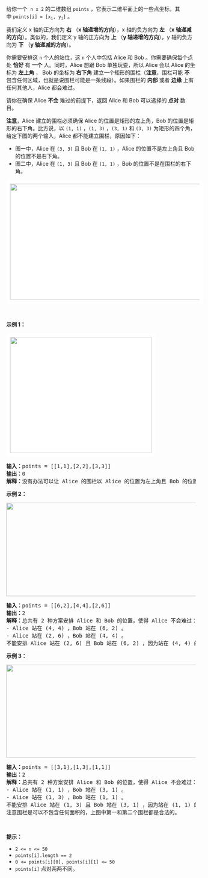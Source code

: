 <p>给你一个&nbsp;&nbsp;<code>n x 2</code>&nbsp;的二维数组 <code>points</code>&nbsp;，它表示二维平面上的一些点坐标，其中&nbsp;<code>points[i] = [x<sub>i</sub>, y<sub>i</sub>]</code>&nbsp;。</p>

<p>我们定义 x 轴的正方向为 <strong>右</strong>&nbsp;（<strong>x 轴递增的方向</strong>），x 轴的负方向为 <strong>左</strong>&nbsp;（<strong>x 轴递减的方向</strong>）。类似的，我们定义 y 轴的正方向为 <strong>上</strong>&nbsp;（<strong>y 轴递增的方向</strong>），y 轴的负方向为 <strong>下</strong>&nbsp;（<strong>y 轴递减的方向</strong>）。</p>

<p>你需要安排这 <code>n</code>&nbsp;个人的站位，这 <code>n</code>&nbsp;个人中包括&nbsp;Alice 和&nbsp;Bob 。你需要确保每个点处&nbsp;<strong>恰好</strong>&nbsp;有&nbsp;<strong>一个</strong>&nbsp;人。同时，Alice 想跟 Bob 单独玩耍，所以&nbsp;Alice&nbsp;会以 Alice<b>&nbsp;</b>的坐标为 <strong>左上角</strong>&nbsp;， Bob 的坐标为 <strong>右下角</strong>&nbsp;建立一个矩形的围栏（<strong>注意</strong>，围栏可能&nbsp;<strong>不</strong> 包含任何区域，也就是说围栏可能是一条线段）。如果围栏的 <strong>内部</strong>&nbsp;或者 <strong>边缘</strong>&nbsp;上有任何其他人，Alice 都会难过。</p>

<p>请你在确保 Alice&nbsp;<strong>不会</strong> 难过的前提下，返回 Alice 和 Bob 可以选择的 <strong>点对</strong>&nbsp;数目。</p>

<p><b>注意</b>，Alice 建立的围栏必须确保 Alice 的位置是矩形的左上角，Bob 的位置是矩形的右下角。比方说，以&nbsp;<code>(1, 1)</code>&nbsp;，<code>(1, 3)</code>&nbsp;，<code>(3, 1)</code>&nbsp;和&nbsp;<code>(3, 3)</code>&nbsp;为矩形的四个角，给定下图的两个输入，Alice 都不能建立围栏，原因如下：</p>

<ul>
	<li>图一中，Alice 在&nbsp;<code>(3, 3)</code>&nbsp;且 Bob 在&nbsp;<code>(1, 1)</code>&nbsp;，Alice&nbsp;的位置不是左上角且 Bob 的位置不是右下角。</li>
	<li>图二中，Alice 在&nbsp;<code>(1, 3)</code>&nbsp;且 Bob 在&nbsp;<code>(1, 1)</code>&nbsp;，Bob 的位置不是在围栏的右下角。</li>
</ul>
<img alt="" src="https://assets.leetcode.com/uploads/2024/01/04/example0alicebob-1.png" style="width: 750px; height: 308px;padding: 10px; background: #fff; border-radius: .5rem;" />
<p>&nbsp;</p>

<p><strong class="example">示例 1：</strong></p>

<p><img alt="" src="https://assets.leetcode.com/uploads/2024/01/04/example1alicebob.png" style="width: 376px; height: 308px; padding: 10px; background: rgb(255, 255, 255); border-radius: 0.5rem;" /></p>

<pre>
<b>输入：</b>points = [[1,1],[2,2],[3,3]]
<b>输出：</b>0
<strong>解释：</strong>没有办法可以让 Alice 的围栏以 Alice 的位置为左上角且 Bob 的位置为右下角。所以我们返回 0 。
</pre>

<p><strong class="example">示例 2：</strong></p>

<p><img alt="" src="https://pic.leetcode.cn/1708226715-CxjXKb-20240218-112338.jpeg" style="width: 900px; height: 248px;" /></p>

<pre>
<b>输入：</b>points = [[6,2],[4,4],[2,6]]
<b>输出：</b>2
<b>解释：</b>总共有 2 种方案安排 Alice 和 Bob 的位置，使得 Alice 不会难过：
- Alice 站在 (4, 4) ，Bob 站在 (6, 2) 。
- Alice 站在 (2, 6) ，Bob 站在 (4, 4) 。
不能安排 Alice 站在 (2, 6) 且 Bob 站在 (6, 2) ，因为站在 (4, 4) 的人处于围栏内。
</pre>

<p><strong class="example">示例 3：</strong></p>

<p><img alt="" src="https://pic.leetcode.cn/1708226721-wTbEuK-20240218-112351.jpeg" style="width: 900px; height: 247px;" /></p>

<pre>
<b>输入：</b>points = [[3,1],[1,3],[1,1]]
<b>输出：</b>2
<b>解释：</b>总共有 2 种方案安排 Alice 和 Bob 的位置，使得 Alice 不会难过：
- Alice 站在 (1, 1) ，Bob 站在 (3, 1) 。
- Alice 站在 (1, 3) ，Bob 站在 (1, 1) 。
不能安排 Alice 站在 (1, 3) 且 Bob 站在 (3, 1) ，因为站在 (1, 1) 的人处于围栏内。
注意围栏是可以不包含任何面积的，上图中第一和第二个围栏都是合法的。
</pre>

<p>&nbsp;</p>

<p><strong>提示：</strong></p>

<ul>
	<li><code>2 &lt;= n &lt;= 50</code></li>
	<li><code>points[i].length == 2</code></li>
	<li><code>0 &lt;= points[i][0], points[i][1] &lt;= 50</code></li>
	<li><code>points[i]</code>&nbsp;点对两两不同。</li>
</ul>
